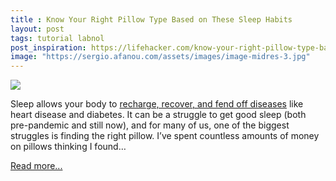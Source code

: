 ```yaml
---
title : Know Your Right Pillow Type Based on These Sleep Habits
layout: post
tags: tutorial labnol
post_inspiration: https://lifehacker.com/know-your-right-pillow-type-based-on-these-sleep-habits-1846604641
image: "https://sergio.afanou.com/assets/images/image-midres-3.jpg"
---
```


<img src="https://i.kinja-img.com/gawker-media/image/upload/s--qC1wH8n4--/c_fit,fl_progressive,q_80,w_636/mdaij8f1sq76clfj8vmk.jpg" /><p>Sleep allows your body to <a href="https://www.sleepfoundation.org/how-sleep-works/why-do-we-need-sleep" target="_blank" rel="noopener noreferrer">recharge, recover, and fend off diseases</a> like heart disease and diabetes. It can be a struggle to get good sleep (both pre-pandemic and still now), and for many of us, one of the biggest struggles is finding the right pillow. I’ve spent countless amounts of money on pillows thinking I found…</p><p><a href="https://lifehacker.com/know-your-right-pillow-type-based-on-these-sleep-habits-1846604641">Read more...</a></p>